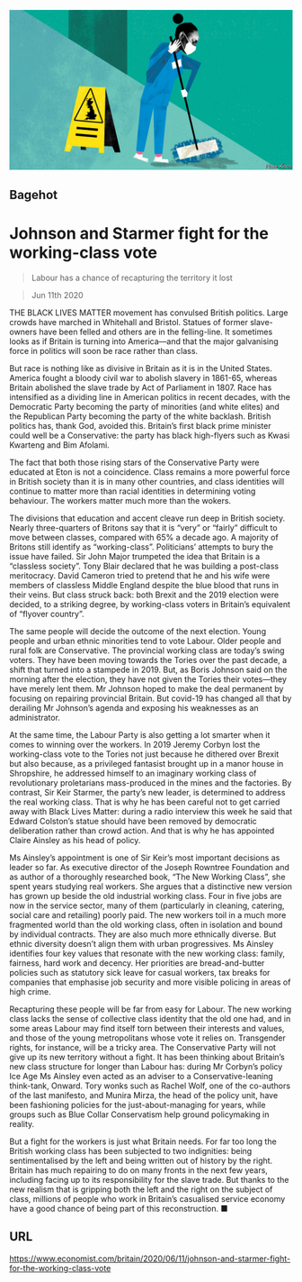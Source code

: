 ![](./images/20200613_BRD000.jpg)

## Bagehot

# Johnson and Starmer fight for the working-class vote

> Labour has a chance of recapturing the territory it lost

> Jun 11th 2020

THE BLACK LIVES MATTER movement has convulsed British politics. Large crowds have marched in Whitehall and Bristol. Statues of former slave-owners have been felled and others are in the felling-line. It sometimes looks as if Britain is turning into America—and that the major galvanising force in politics will soon be race rather than class.

But race is nothing like as divisive in Britain as it is in the United States. America fought a bloody civil war to abolish slavery in 1861-65, whereas Britain abolished the slave trade by Act of Parliament in 1807. Race has intensified as a dividing line in American politics in recent decades, with the Democratic Party becoming the party of minorities (and white elites) and the Republican Party becoming the party of the white backlash. British politics has, thank God, avoided this. Britain’s first black prime minister could well be a Conservative: the party has black high-flyers such as Kwasi Kwarteng and Bim Afolami.

The fact that both those rising stars of the Conservative Party were educated at Eton is not a coincidence. Class remains a more powerful force in British society than it is in many other countries, and class identities will continue to matter more than racial identities in determining voting behaviour. The workers matter much more than the wokers.

The divisions that education and accent cleave run deep in British society. Nearly three-quarters of Britons say that it is “very” or “fairly” difficult to move between classes, compared with 65% a decade ago. A majority of Britons still identify as “working-class”. Politicians’ attempts to bury the issue have failed. Sir John Major trumpeted the idea that Britain is a “classless society”. Tony Blair declared that he was building a post-class meritocracy. David Cameron tried to pretend that he and his wife were members of classless Middle England despite the blue blood that runs in their veins. But class struck back: both Brexit and the 2019 election were decided, to a striking degree, by working-class voters in Britain’s equivalent of “flyover country”.

The same people will decide the outcome of the next election. Young people and urban ethnic minorities tend to vote Labour. Older people and rural folk are Conservative. The provincial working class are today’s swing voters. They have been moving towards the Tories over the past decade, a shift that turned into a stampede in 2019. But, as Boris Johnson said on the morning after the election, they have not given the Tories their votes—they have merely lent them. Mr Johnson hoped to make the deal permanent by focusing on repairing provincial Britain. But covid-19 has changed all that by derailing Mr Johnson’s agenda and exposing his weaknesses as an administrator.

At the same time, the Labour Party is also getting a lot smarter when it comes to winning over the workers. In 2019 Jeremy Corbyn lost the working-class vote to the Tories not just because he dithered over Brexit but also because, as a privileged fantasist brought up in a manor house in Shropshire, he addressed himself to an imaginary working class of revolutionary proletarians mass-produced in the mines and the factories. By contrast, Sir Keir Starmer, the party’s new leader, is determined to address the real working class. That is why he has been careful not to get carried away with Black Lives Matter: during a radio interview this week he said that Edward Colston’s statue should have been removed by democratic deliberation rather than crowd action. And that is why he has appointed Claire Ainsley as his head of policy.

Ms Ainsley’s appointment is one of Sir Keir’s most important decisions as leader so far. As executive director of the Joseph Rowntree Foundation and as author of a thoroughly researched book, “The New Working Class”, she spent years studying real workers. She argues that a distinctive new version has grown up beside the old industrial working class. Four in five jobs are now in the service sector, many of them (particularly in cleaning, catering, social care and retailing) poorly paid. The new workers toil in a much more fragmented world than the old working class, often in isolation and bound by individual contracts. They are also much more ethnically diverse. But ethnic diversity doesn’t align them with urban progressives. Ms Ainsley identifies four key values that resonate with the new working class: family, fairness, hard work and decency. Her priorities are bread-and-butter policies such as statutory sick leave for casual workers, tax breaks for companies that emphasise job security and more visible policing in areas of high crime.

Recapturing these people will be far from easy for Labour. The new working class lacks the sense of collective class identity that the old one had, and in some areas Labour may find itself torn between their interests and values, and those of the young metropolitans whose vote it relies on. Transgender rights, for instance, will be a tricky area. The Conservative Party will not give up its new territory without a fight. It has been thinking about Britain’s new class structure for longer than Labour has: during Mr Corbyn’s policy Ice Age Ms Ainsley even acted as an adviser to a Conservative-leaning think-tank, Onward. Tory wonks such as Rachel Wolf, one of the co-authors of the last manifesto, and Munira Mirza, the head of the policy unit, have been fashioning policies for the just-about-managing for years, while groups such as Blue Collar Conservatism help ground policymaking in reality.

But a fight for the workers is just what Britain needs. For far too long the British working class has been subjected to two indignities: being sentimentalised by the left and being written out of history by the right. Britain has much repairing to do on many fronts in the next few years, including facing up to its responsibility for the slave trade. But thanks to the new realism that is gripping both the left and the right on the subject of class, millions of people who work in Britain’s casualised service economy have a good chance of being part of this reconstruction. ■

## URL

https://www.economist.com/britain/2020/06/11/johnson-and-starmer-fight-for-the-working-class-vote
